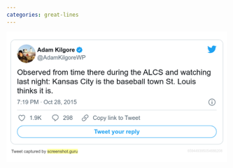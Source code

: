 ```yaml
---
categories: great-lines
---
```


![kcstl](https://raw.githubusercontent.com/muneer78/muneer78.github.io/master/images/kcstl.png)



